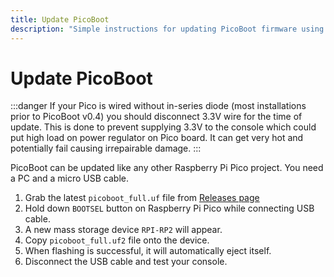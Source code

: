 ```yaml
---
title: Update PicoBoot
description: "Simple instructions for updating PicoBoot firmware using a PC and micro USB cable, with important safety warnings."
---
```


# Update PicoBoot

:::danger
If your Pico is wired without in-series diode (most installations prior to PicoBoot v0.4) you should disconnect 3.3V wire for the time of update. This is done to prevent supplying 3.3V to the console which could put high load on power regulator on Pico board. It can get very hot and potentially fail causing irrepairable damage.
:::

PicoBoot can be updated like any other Raspberry Pi Pico project. You need a PC and a micro USB cable.

1. Grab the latest `picoboot_full.uf` file from [Releases page](https://github.com/webhdx/PicoBoot/releases/latest)
2. Hold down `BOOTSEL` button on Raspberry Pi Pico while connecting USB cable.
3. A new mass storage device `RPI-RP2` will appear.
4. Copy `picoboot_full.uf2` file onto the device.
5. When flashing is successful, it will automatically eject itself.
6. Disconnect the USB cable and test your console.
